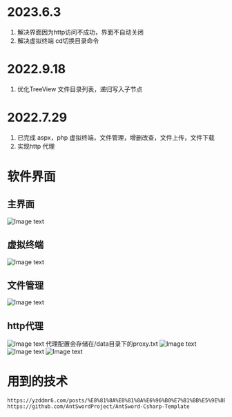 # 2023.6.3
1. 解决界面因为http访问不成功，界面不自动关闭
2. 解决虚拟终端 cd切换目录命令

# 2022.9.18
1. 优化TreeView 文件目录列表，递归写入子节点

# 2022.7.29 
1. 已完成 aspx，php  虚拟终端，文件管理，增删改查，文件上传，文件下载
2. 实现http 代理

# 软件界面
## 主界面
![Image text](https://github.com/wy876/img-folder/blob/main/1.png)

## 虚拟终端
![Image text](https://github.com/wy876/img-folder/blob/main/2.png)

## 文件管理
![Image text](https://github.com/wy876/img-folder/blob/main/3.png)

## http代理
![Image text](https://mmbiz.qpic.cn/sz_mmbiz_png/vOGOib9z4Wz48ZIDw8AK60UKE9tPtnMkapWsa1ElP4ibBMUYiabIgnl1INOcTzmaDBbPoIwh0SIrPLBkPZhG1GSSQ/640?wx_fmt=png&wxfrom=5&wx_lazy=1&wx_co=1)
代理配置会存储在/data目录下的proxy.txt
![Image text](https://mmbiz.qpic.cn/sz_mmbiz_png/vOGOib9z4Wz48ZIDw8AK60UKE9tPtnMkaJvBNf6AuDDicpLyCYw7kMhRUaeQBCvuaZPIVZhdJCjyBcJic5EvfehaA/640?wx_fmt=png&wxfrom=5&wx_lazy=1&wx_co=1)
![Image text](https://mmbiz.qpic.cn/sz_mmbiz_png/vOGOib9z4Wz48ZIDw8AK60UKE9tPtnMkaLcxmwdf8qtribIzm1Mn3nibjfU57WHCHLhQpYAiaN6XcjB3pUozrDrvBg/640?wx_fmt=png&wxfrom=5&wx_lazy=1&wx_co=1)
![Image text](https://mmbiz.qpic.cn/sz_mmbiz_png/vOGOib9z4Wz48ZIDw8AK60UKE9tPtnMka6PY6SjolhPM661CRCZms4J9exUPsLYzOYjFblFib6SUlVZsAdXib0ibhg/640?wx_fmt=png&wxfrom=5&wx_lazy=1&wx_co=1)

# 用到的技术
```
https://yzddmr6.com/posts/%E8%81%8A%E8%81%8A%E6%96%B0%E7%B1%BB%E5%9E%8BASPXCSharp/
https://github.com/AntSwordProject/AntSword-Csharp-Template
```
